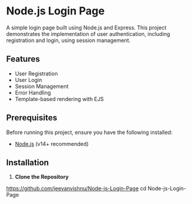 # Node.js Login Page

A simple login page built using Node.js and Express. This project demonstrates the implementation of user authentication, including registration and login, using session management.

## Features

- User Registration
- User Login
- Session Management
- Error Handling
- Template-based rendering with EJS

## Prerequisites

Before running this project, ensure you have the following installed:

- [Node.js](https://nodejs.org/) (v14+ recommended)

## Installation

1. **Clone the Repository**

  
  https://github.com/jeevanvishnu/Node-js-Login-Page
   cd Node-js-Login-Page


